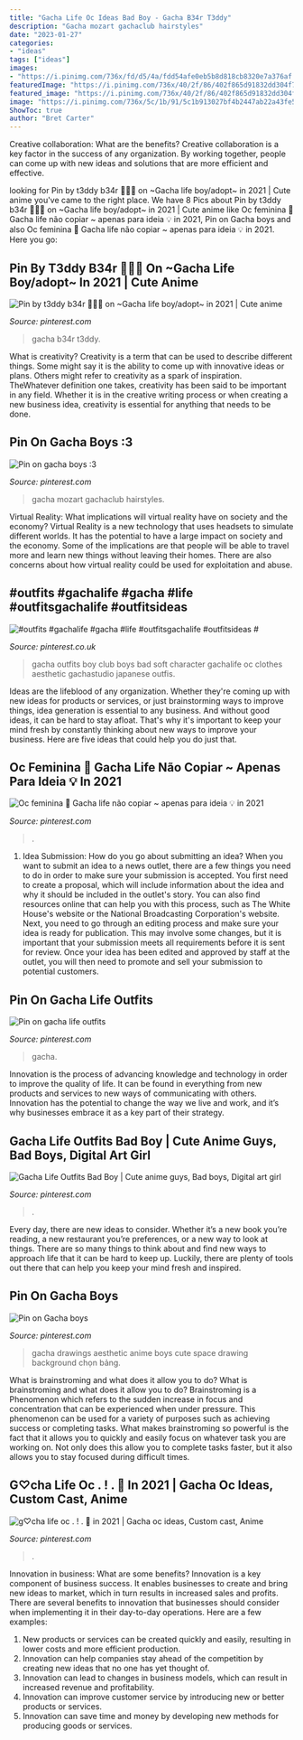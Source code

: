 ```yaml
---
title: "Gacha Life Oc Ideas Bad Boy - Gacha B34r T3ddy"
description: "Gacha mozart gachaclub hairstyles"
date: "2023-01-27"
categories:
- "ideas"
tags: ["ideas"]
images:
- "https://i.pinimg.com/736x/fd/d5/4a/fdd54afe0eb5b8d818cb8320e7a376af.jpg"
featuredImage: "https://i.pinimg.com/736x/40/2f/86/402f865d91832dd304f759464696947d.jpg"
featured_image: "https://i.pinimg.com/736x/40/2f/86/402f865d91832dd304f759464696947d.jpg"
image: "https://i.pinimg.com/736x/5c/1b/91/5c1b913027bf4b2447ab22a43fe5e5c0.jpg"
ShowToc: true
author: "Bret Carter"
---
```



Creative collaboration: What are the benefits?
Creative collaboration is a key factor in the success of any organization. By working together, people can come up with new ideas and solutions that are more efficient and effective.

	

		
looking for Pin by t3ddy b34r 🐻🧸💞 on ~Gacha life boy/adopt~ in 2021 | Cute anime you've came to the right place. We have 8 Pics about Pin by t3ddy b34r 🐻🧸💞 on ~Gacha life boy/adopt~ in 2021 | Cute anime like Oc feminina 📎 Gacha life não copiar ~ apenas para ideia 💡 in 2021, Pin on Gacha boys and also Oc feminina 📎 Gacha life não copiar ~ apenas para ideia 💡 in 2021. Here you go:
		
    
## Pin By T3ddy B34r 🐻🧸💞 On ~Gacha Life Boy/adopt~ In 2021 | Cute Anime

<img loading=lazy src="https://i.pinimg.com/736x/b2/7a/8b/b27a8baea912ef7bbfda884347acfda2.jpg" onerror="this.onerror=null;this.src='https://tse3.mm.bing.net/th?id=OIP.LLxKU7RpMCtpcKDiQzTr-AHaLD&amp;pid=15.1';" alt="Pin by t3ddy b34r 🐻🧸💞 on ~Gacha life boy/adopt~ in 2021 | Cute anime">

_Source: pinterest.com_

>gacha b34r t3ddy. 

	

What is creativity?
Creativity is a term that can be used to describe different things. Some might say it is the ability to come up with innovative ideas or plans. Others might refer to creativity as a spark of inspiration. TheWhatever definition one takes, creativity has been said to be important in any field. Whether it is in the creative writing process or when creating a new business idea, creativity is essential for anything that needs to be done.

    
## Pin On Gacha Boys :3

<img loading=lazy src="https://i.pinimg.com/736x/3e/59/43/3e5943c62845c1b85d485baa818ab5a7.jpg" onerror="this.onerror=null;this.src='https://tse1.mm.bing.net/th?id=OIP.4BJOO_GGIdGi6dvd4mNRbgHaGw&amp;pid=15.1';" alt="Pin on gacha boys :3">

_Source: pinterest.com_

>gacha mozart gachaclub hairstyles. 

	

Virtual Reality: What implications will virtual reality have on society and the economy?
Virtual Reality is a new technology that uses headsets to simulate different worlds. It has the potential to have a large impact on society and the economy. Some of the implications are that people will be able to travel more and learn new things without leaving their homes. There are also concerns about how virtual reality could be used for exploitation and abuse.

    
## #outfits #gachalife #gacha #life #outfitsgachalife #outfitsideas #

<img loading=lazy src="https://i.pinimg.com/736x/5c/1b/91/5c1b913027bf4b2447ab22a43fe5e5c0.jpg" onerror="this.onerror=null;this.src='https://tse3.mm.bing.net/th?id=OIP.jA8VcGOVcKSZ5Bpq80cWQgHaHK&amp;pid=15.1';" alt="#outfits #gachalife #gacha #life #outfitsgachalife #outfitsideas #">

_Source: pinterest.co.uk_

>gacha outfits boy club boys bad soft character gachalife oc clothes aesthetic gachastudio japanese outfis. 

	

Ideas are the lifeblood of any organization. Whether they're coming up with new ideas for products or services, or just brainstorming ways to improve things, idea generation is essential to any business. And without good ideas, it can be hard to stay afloat. That's why it's important to keep your mind fresh by constantly thinking about new ways to improve your business. Here are five ideas that could help you do just that.

    
## Oc Feminina 📎 Gacha Life Não Copiar ~ Apenas Para Ideia 💡 In 2021

<img loading=lazy src="https://i.pinimg.com/736x/40/2f/86/402f865d91832dd304f759464696947d.jpg" onerror="this.onerror=null;this.src='https://tse1.mm.bing.net/th?id=OIP.W2wMqHYbpu7erW5pcJCbZwAAAA&amp;pid=15.1';" alt="Oc feminina 📎 Gacha life não copiar ~ apenas para ideia 💡 in 2021">

_Source: pinterest.com_

>. 

	

1. Idea Submission: How do you go about submitting an idea?
When you want to submit an idea to a news outlet, there are a few things you need to do in order to make sure your submission is accepted. 
You first need to create a proposal, which will include information about the idea and why it should be included in the outlet's story. You can also find resources online that can help you with this process, such as The White House's website or the National Broadcasting Corporation's website. 
Next, you need to go through an editing process and make sure your idea is ready for publication. This may involve some changes, but it is important that your submission meets all requirements before it is sent for review. 
Once your idea has been edited and approved by staff at the outlet, you will then need to promote and sell your submission to potential customers.

    
## Pin On Gacha Life Outfits

<img loading=lazy src="https://i.pinimg.com/736x/fd/d5/4a/fdd54afe0eb5b8d818cb8320e7a376af.jpg" onerror="this.onerror=null;this.src='https://tse2.mm.bing.net/th?id=OIP.h-3HVoKgw3YUrXL4WeEnQwHaEJ&amp;pid=15.1';" alt="Pin on gacha life outfits">

_Source: pinterest.com_

>gacha. 

	

Innovation is the process of advancing knowledge and technology in order to improve the quality of life. It can be found in everything from new products and services to new ways of communicating with others. Innovation has the potential to change the way we live and work, and it’s why businesses embrace it as a key part of their strategy.

    
## Gacha Life Outfits Bad Boy | Cute Anime Guys, Bad Boys, Digital Art Girl

<img loading=lazy src="https://i.pinimg.com/736x/96/56/ec/9656ecf21126ffc34c1bcbe5cae12931.jpg" onerror="this.onerror=null;this.src='https://tse1.mm.bing.net/th?id=OIP.-zVEr92Jjtwxp4KrhPoH8AHaMn&amp;pid=15.1';" alt="Gacha Life Outfits Bad Boy | Cute anime guys, Bad boys, Digital art girl">

_Source: pinterest.com_

>. 

	

Every day, there are new ideas to consider. Whether it’s a new book you’re reading, a new restaurant you’re preferences, or a new way to look at things. There are so many things to think about and find new ways to approach life that it can be hard to keep up. Luckily, there are plenty of tools out there that can help you keep your mind fresh and inspired.

    
## Pin On Gacha Boys

<img loading=lazy src="https://i.pinimg.com/736x/20/bd/d1/20bdd15a53c310c28b2d68eb49832904.jpg" onerror="this.onerror=null;this.src='https://tse3.mm.bing.net/th?id=OIP.E_JI2s3WImsxewupSmP85AHaHa&amp;pid=15.1';" alt="Pin on Gacha boys">

_Source: pinterest.com_

>gacha drawings aesthetic anime boys cute space drawing background chọn bảng. 

	

What is brainstroming and what does it allow you to do?
What is brainstroming and what does it allow you to do? Brainstroming is a Phenomenon which refers to the sudden increase in focus and concentration that can be experienced when under pressure. This phenomenon can be used for a variety of purposes such as achieving success or completing tasks. What makes brainstroming so powerful is the fact that it allows you to quickly and easily focus on whatever task you are working on. Not only does this allow you to complete tasks faster, but it also allows you to stay focused during difficult times.

    
## G♡︎cha Life Oc . ! . 🍰 In 2021 | Gacha Oc Ideas, Custom Cast, Anime

<img loading=lazy src="https://i.pinimg.com/736x/e8/a4/d1/e8a4d17591e2e5f9d74c21769b138d72.jpg" onerror="this.onerror=null;this.src='https://tse2.mm.bing.net/th?id=OIP.PVrTCZZOCUKKQm1cyP4dSQHaKY&amp;pid=15.1';" alt="g♡︎cha life oc . ! . 🍰 in 2021 | Gacha oc ideas, Custom cast, Anime">

_Source: pinterest.com_

>. 

	

Innovation in business: What are some benefits?
Innovation is a key component of business success. It enables businesses to create and bring new ideas to market, which in turn results in increased sales and profits. There are several benefits to innovation that businesses should consider when implementing it in their day-to-day operations. Here are a few examples: 
1) New products or services can be created quickly and easily, resulting in lower costs and more efficient production. 
2) Innovation can help companies stay ahead of the competition by creating new ideas that no one has yet thought of. 
3) Innovation can lead to changes in business models, which can result in increased revenue and profitability. 
4) Innovation can improve customer service by introducing new or better products or services. 
5) Innovation can save time and money by developing new methods for producing goods or services.

